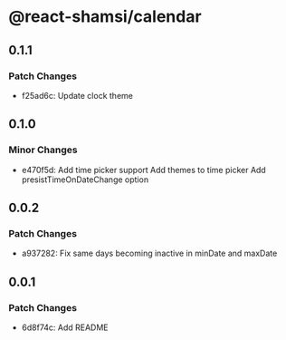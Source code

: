 # @react-shamsi/calendar

## 0.1.1

### Patch Changes

- f25ad6c: Update clock theme

## 0.1.0

### Minor Changes

- e470f5d: Add time picker support
  Add themes to time picker
  Add presistTimeOnDateChange option

## 0.0.2

### Patch Changes

- a937282: Fix same days becoming inactive in minDate and maxDate

## 0.0.1

### Patch Changes

- 6d8f74c: Add README
